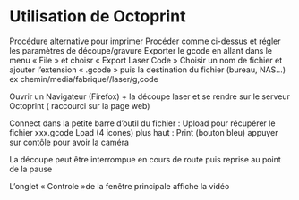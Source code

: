 # Utilisation de Octoprint 

Procédure alternative pour imprimer
Procéder comme ci-dessus et régler les paramètres de découpe/gravure
Exporter le gcode en allant dans le menu « File » et choisr « Export Laser Code »
Choisir un nom de fichier et ajouter l’extension « .gcode » puis la destination du fichier (bureau, NAS…)
ex
chemin/media/fabrique//laser/g,code

Ouvrir un Navigateur (Firefox) + la découpe laser et se rendre sur le serveur Octoprint ( raccourci sur la page web)

Connect
dans la petite barre d’outil du fichier :
Upload pour récupérer le fichier xxx.gcode
Load (4 icones)
plus haut :
Print (bouton bleu)
appuyer sur contôle pour avoir la caméra

La découpe peut être interrompue en cours de route puis reprise au point de la pause

L’onglet « Controle »de la fenêtre principale affiche la vidéo
